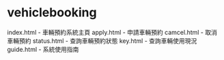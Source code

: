 # vehiclebooking
index.html   - 車輛預約系統主頁
apply.html   - 申請車輛預約
camcel.html  - 取消車輛預約
status.html  - 查詢車輛預約狀態
key.html     - 查詢車輛使用現況
guide.html   - 系統使用指南
